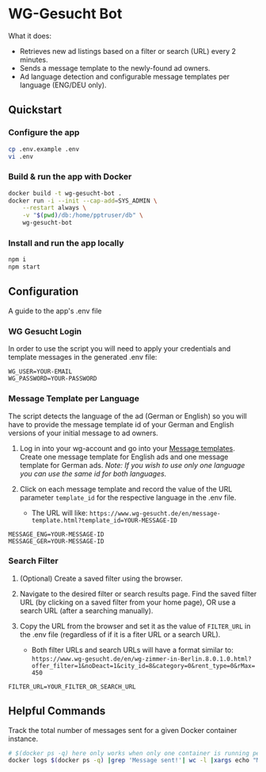 # WG-Gesucht Bot

What it does:

- Retrieves new ad listings based on a filter or search (URL) every 2 minutes.
- Sends a message template to the newly-found ad owners.
- Ad language detection and configurable message templates per language (ENG/DEU only).

## Quickstart

### Configure the app

```bash
cp .env.example .env
vi .env
```

### Build & run the app with Docker

```bash
docker build -t wg-gesucht-bot .
docker run -i --init --cap-add=SYS_ADMIN \
    --restart always \
    -v "$(pwd)/db:/home/pptruser/db" \
    wg-gesucht-bot
```

### Install and run the app locally

```bash
npm i
npm start
```

## Configuration

A guide to the app's .env file

### WG Gesucht Login

In order to use the script you will need to apply your credentials and template messages in the generated .env file:

```dotenv
WG_USER=YOUR-EMAIL
WG_PASSWORD=YOUR-PASSWORD
```

### Message Template per Language

The script detects the language of the ad (German or English) so you will have to provide the message template id of your German and English versions of your initial message to ad owners.

1. Log in into your wg-account and go into your [Message templates](https://www.wg-gesucht.de/en/mein-wg-gesucht-message-templates.html). Create one message template for English ads and one message template for German ads. *Note: If you wish to use only one language you can use the same id for both languages.*

2. Click on each message template and record the value of the URL parameter `template_id` for the respective language in the .env file.

    - The URL will like: `https://www.wg-gesucht.de/en/message-template.html?template_id=YOUR-MESSAGE-ID`

```dotenv
MESSAGE_ENG=YOUR-MESSAGE-ID
MESSAGE_GER=YOUR-MESSAGE-ID
```

### Search Filter

1. (Optional) Create a saved filter using the browser.

2. Navigate to the desired filter or search results page. Find the saved filter URL (by clicking on a saved filter from your home page), OR use a search URL (after a searching manually).

3. Copy the URL from the browser and set it as the value of `FILTER_URL` in the .env file (regardless of if it is a fiter URL or a search URL).

    - Both filter URLs and search URLs will have a format similar to: `https://www.wg-gesucht.de/en/wg-zimmer-in-Berlin.8.0.1.0.html?offer_filter=1&noDeact=1&city_id=8&category=0&rent_type=0&rMax=450`

```dotenv
FILTER_URL=YOUR_FILTER_OR_SEARCH_URL
```

## Helpful Commands

Track the total number of messages sent for a given Docker container instance.

```bash
# $(docker ps -q) here only works when only one container is running per Docker Daemon.
docker logs $(docker ps -q) |grep 'Message sent!'| wc -l |xargs echo "Messages Sent:"
```
